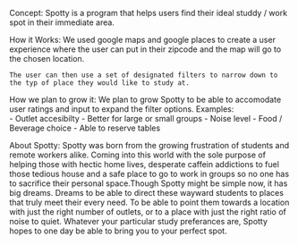 

Concept: 
Spotty is a program that helps users find their ideal studdy / work spot in their immediate area.

How it Works: 
We used google maps and google places to create a user experience where the user can put in their zipcode and the map will go to the chosen location. 

    The user can then use a set of designated filters to narrow down to the typ of place they would like to study at. 

How we plan to grow it: 
    We plan to grow Spotty to be able to accomodate user ratings and input to expand the filter options. 
Examples:   
    - Outlet accesibilty 
    - Better for large or small groups
    - Noise level
    - Food / Beverage choice
    - Able to reserve tables





About Spotty:
Spotty was born from the growing frustration of students and remote workers alike. Coming into
this world with the sole purpose of helping those with hectic home lives, desperate caffein
addictions to fuel those tedious house and a safe place to go to work in groups so no one
has to sacrifice their personal space.Though Spotty might be simple now, it has big dreams. Dreams to be able to direct these
wayward students to places that truly meet their every need. To be able to point them towards
a location with just the right number of outlets, or to a place with just the right ratio
of noise to quiet. Whatever your particular study preferances are, Spotty hopes to one day
be able to bring you to your perfect spot.

